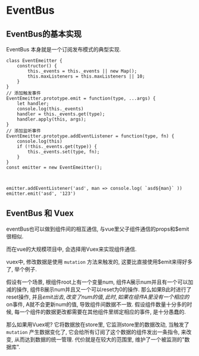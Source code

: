 # EventBus 

## EventBus的基本实现

EventBus 本身就是一个订阅发布模式的典型实现. 

    class EventEmeitter {
        constructor() {
            this._events = this._events || new Map();
            this.maxListeners = this.maxListeners || 10;
        }
    }
    // 添加触发事件
    EventEmeitter.prototype.emit = function(type, ...args) {
        let handler;
        console.log(this._events)
        handler = this._events.get(type);
        handler.apply(this, args);
    }
    // 添加监听事件
    EventEmeitter.prototype.addEventListener = function(type, fn) {
        console.log(this)
        if (!this._events.get(type)) {
            this._events.set(type, fn);
        }
    }
    const emitter = new EventEmeitter();

    

    emitter.addEventListener('asd', man => console.log( `asd${man}` ))
    emitter.emit('asd', '123')

## EventBus 和 Vuex

eventBus也可以做到组件间的相互通信, 与vue里父子组件通信的props和$emit很相似.

而在vue的大规模项目中, 会选择用Vuex来实现组件通信.

vuex中, 修改数据是使用 `mutation` 方法来触发的, 这要比直接使用$emit来得好多了, 举个例子.

假设有一个场景, 根组件root上有一个变量num, 组件A展示num并且有一个可以加减的操作, 组件B展示num并且又一个可以reset为0的操作. 那么如果B此时进行了reset操作, 并且$emit出去, 改变了num的值, 此时, 如果在组件A里没有一个相应的$on事件, A就不会更新num的值, 导致组件间数据不一致. 假设组件数量十分多的时候, 每一个组件的数据更改都需要在其他组件里绑定相应的事件, 是十分愚蠢的.

那么如果用Vuex呢? 它将数据放在store里, 它监测store里的数据改动, 当触发了 `mutation` 产生数据变化了, 它会给所有订阅了这个数据的组件发出一条指令, 来改变, 从而达到数据的统一管理. 代价就是在较大的范围里, 维护了一个被监测的"数据库".